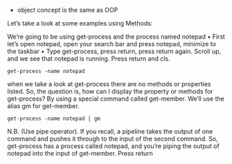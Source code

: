 - object concept is the same as OOP

Let’s take a look at some examples using Methods:

We’re going to be using get-process and the process named notepad
• First let’s open notepad, open your search bar and press notepad, minimize to the taskbar
• Type get-process, press return, press return again. Scroll up, and we see that notepad is running. Press return and cls.

```
get-process -name notepad
```
when we take a look at get-process there are no methods or properties listed. So, the question is, how can I display the property or methods for get-process? By using a special command called get-member. We’ll use the alias gm for get-member.
```
get-process -name notepad | gm
```
N.B. (Use pipe operator). If you recall, a pipeline takes the output of one command and pushes it through to the input of the second command.
So, get-process has a process called notepad, and you’re piping the output of notepad into the input of get-member. Press return


